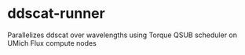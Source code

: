 # ddscat-runner
Parallelizes ddscat over wavelengths using Torque QSUB scheduler on UMich Flux compute nodes 
